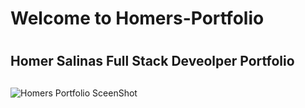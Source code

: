# <h1> Welcome to Homers-Portfolio <h1/>
# <h2> Homer Salinas Full Stack Deveolper Portfolio <h2/>
![Homers Portfolio SceenShot](https://github.com/coderHomerS/Homers-Portfolio/assets/134756869/1c37b276-db5c-43d8-8af2-a114610b8a9a)
